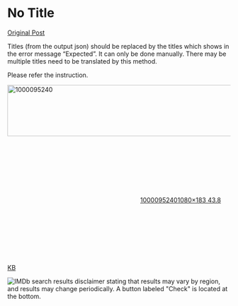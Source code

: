 # No Title

[Original Post](https://discourse.onlinedegree.iitm.ac.in/t/165959/172)

<p>Titles (from the output json) should be replaced by the titles which shows in the error message “Expected”. It can only be done manually. There may be multiple titles need to be translated by this method.</p>
<p>Please refer the instruction.<br>
<div class="lightbox-wrapper"><a class="lightbox" href="https://europe1.discourse-cdn.com/flex013/uploads/iitm/original/3X/1/5/159cfd274231dd9585ac818265479de56b3544fd.jpeg" data-download-href="/uploads/short-url/35cnbFGbLs6FfgzdMhH7nJj95i5.jpeg?dl=1" title="1000095240" rel="noopener nofollow ugc"><img src="https://europe1.discourse-cdn.com/flex013/uploads/iitm/optimized/3X/1/5/159cfd274231dd9585ac818265479de56b3544fd_2_690x116.jpeg" alt="1000095240" data-base62-sha1="35cnbFGbLs6FfgzdMhH7nJj95i5" width="690" height="116" srcset="https://europe1.discourse-cdn.com/flex013/uploads/iitm/optimized/3X/1/5/159cfd274231dd9585ac818265479de56b3544fd_2_690x116.jpeg, https://europe1.discourse-cdn.com/flex013/uploads/iitm/optimized/3X/1/5/159cfd274231dd9585ac818265479de56b3544fd_2_1035x174.jpeg 1.5x, https://europe1.discourse-cdn.com/flex013/uploads/iitm/original/3X/1/5/159cfd274231dd9585ac818265479de56b3544fd.jpeg 2x" data-dominant-color="F4F5F6"><div class="meta"><svg class="fa d-icon d-icon-far-image svg-icon" aria-hidden="true"><use href="#far-image"></use></svg><span class="filename">1000095240</span><span class="informations">1080×183 43.8 KB</span><svg class="fa d-icon d-icon-discourse-expand svg-icon" aria-hidden="true"><use href="#discourse-expand"></use></svg></div></a></div></p>

![IMDb search results disclaimer stating that results may vary by region, and results may change periodically.  A button labeled "Check" is located at the bottom.](https://europe1.discourse-cdn.com/flex013/uploads/iitm/optimized/3X/1/5/159cfd274231dd9585ac818265479de56b3544fd_2_690x116.jpeg)